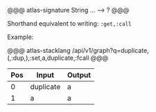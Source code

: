 @@@ atlas-signature
String
...
-->
?
@@@

Shorthand equivalent to writing: `:get,:call` 

Example:

@@@ atlas-stacklang
/api/v1/graph?q=duplicate,(,:dup,),:set,a,duplicate,:fcall
@@@

<table><thead><th>Pos</th><th>Input</th><th>Output</th></thead><tbody><tr>
<td>0</td>
<td>duplicate</td>
<td>a</td>
</tr><tr>
<td>1</td>
<td>a</td>
<td>a</td>
</tr></tbody></table>